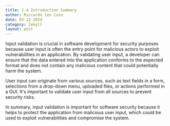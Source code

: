 ```yaml
---
title: 1.4 Introduction Summary
author: Riccardo ten Cate
date: 03-12-2024
category: Jekyll
layout: post
---
```


Input validation is crucial in software development for security purposes because user input is often the entry point for malicious actors to exploit vulnerabilities in an application. By validating user input, a developer can ensure that the data entered into the application conforms to the expected format and does not contain any malicious content that could potentially harm the system.

User input can originate from various sources, such as text fields in a form, selections from a drop-down menu, uploaded files, or actions performed in a GUI. It's important to validate user input from all sources to prevent security risks.

In summary, input validation is important for software security because it helps to protect the application from malicious user input, which could be used to exploit vulnerabilities and compromise the system.
